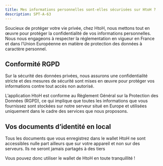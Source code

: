 ```yaml
---
title: Mes informations personnelles sont-elles sécurisées sur HtoH ?
description: SPT-A-63
---
```


Soucieux de protéger votre vie privée, chez HtoH, nous mettons tout en œuvre pour protéger la confidentialité de vos informations personnelles. Nous nous engageons à respecter la réglementation en vigueur en France et dans l’Union Européenne en matière de protection des données à caractère personnel.

## Conformité RGPD

Sur la sécurité des données privées, nous assurons une confidentialité stricte et des mesures de sécurité sont mises en œuvre pour protéger vos informations contre tout accès non autorisé.

L’application HtoH est conforme au Règlement Général sur la Protection des Données (RGPD), ce qui implique que toutes les informations que vous fournissez sont stockées sur notre serveur situé en Europe et utilisées uniquement dans le cadre des services que nous proposons.

## Vos documents d’identité en local

Tous les documents que vous enregistrez dans le wallet HtoH ne sont accessibles nulle part ailleurs que sur votre appareil et non sur des serveurs. Ils ne seront jamais partagés à des tiers

Vous pouvez donc utiliser le wallet de HtoH en toute tranquillité !